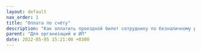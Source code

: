 ```yaml
---
layout: default
nav_order: 1
title: "Оплата по счёту"
description: "Как оплатить проездной билет сотруднику по безналичному расчёту"
parent: "Для организаций и ИП"
date: 2022-05-05 15:21:00 +0300
---
```



